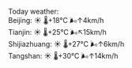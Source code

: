 Today weather:  
Beijing: ☀️   🌡️+18°C 🌬️↑4km/h  
Tianjin: ☀️   🌡️+25°C 🌬️↖15km/h  
Shijiazhuang: ☀️   🌡️+27°C 🌬️↑6km/h  
Tangshan: ☀️   🌡️+30°C 🌬️↑14km/h  

